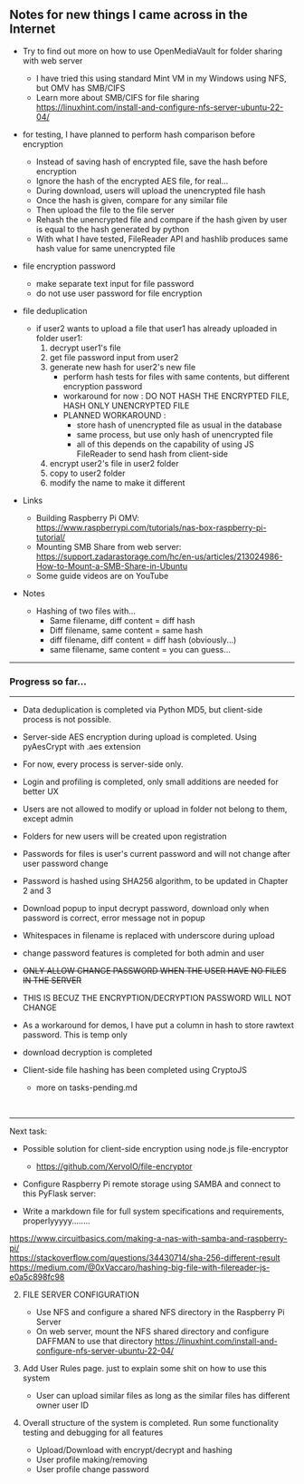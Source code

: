 ## Notes for new things I came across in the Internet

- Try to find out more on how to use OpenMediaVault for folder sharing with web server
    - I have tried this using standard Mint VM in my Windows using NFS, but OMV has SMB/CIFS
    - Learn more about SMB/CIFS for file sharing https://linuxhint.com/install-and-configure-nfs-server-ubuntu-22-04/

- for testing, I have planned to perform hash comparison before encryption
    - Instead of saving hash of encrypted file, save the hash before encryption
    - Ignore the hash of the encrypted AES file, for real...
    - During download, users will upload the unencrypted file hash
    - Once the hash is given, compare for any similar file 
    - Then upload the file to the file server
    - Rehash the unencrypted file and compare if the hash given by user is equal to the hash generated by python
    - With what I have tested, FileReader API and hashlib produces same hash value for same unencrypted file

- file encryption password
    - make separate text input for file password
    - do not use user password for file encryption

- file deduplication
    - if user2 wants to upload a file that user1 has already uploaded in folder user1:
        1. decrypt user1's file
        2. get file password input from user2
        3. generate new hash for user2's new file
            - perform hash tests for files with same contents, but different encryption password
            - workaround for now : DO NOT HASH THE ENCRYPTED FILE, HASH ONLY UNENCRYPTED FILE
            - PLANNED WORKAROUND :
                - store hash of unencrypted file as usual in the database
                - same process, but use only hash of unencrypted file
                - all of this depends on the capability of using JS FileReader to send hash from client-side
        4. encrypt user2's file in user2 folder
        5. copy to user2 folder
        6. modify the name to make it different


- Links
    - Building Raspberry Pi OMV: https://www.raspberrypi.com/tutorials/nas-box-raspberry-pi-tutorial/
    - Mounting SMB Share from web server: https://support.zadarastorage.com/hc/en-us/articles/213024986-How-to-Mount-a-SMB-Share-in-Ubuntu
    - Some guide videos are on YouTube


- Notes
    - Hashing of two files with...
        - Same filename, diff content = diff hash
        - Diff filename, same content = same hash
        - diff filename, diff content = diff hash (obviously...)
        - same filename, same content = you can guess...
---

### Progress so far...

---
- Data deduplication is completed via Python MD5, but client-side process is not possible.<br>
- Server-side AES encryption during upload is completed. Using pyAesCrypt with .aes extension
- For now, every process is server-side only.<br>
- Login and profiling is completed, only small additions are needed for better UX<br>
- Users are not allowed to modify or upload in folder not belong to them, except admin<br>
- Folders for new users will be created upon registration<br>
- Passwords for files is user's current password and will not change after user password change<br>
- Password is hashed using SHA256 algorithm, to be updated in Chapter 2 and 3<br>
- Download popup to input decrypt password, download only when password is correct, error message not in popup<br>
- Whitespaces in filename is replaced with underscore during upload

- change password features is completed for both admin and user
- <s>ONLY ALLOW CHANGE PASSWORD WHEN THE USER HAVE NO FILES IN THE SERVER</s>
- THIS IS BECUZ THE ENCRYPTION/DECRYPTION PASSWORD WILL NOT CHANGE<br>
- As a workaround for demos, I have put a column in hash to store rawtext password. This is temp only<br>

- download decryption is completed


- Client-side file hashing has been completed using CryptoJS
    - more on tasks-pending.md
    
<br>

---
Next task:<br>

- Possible solution for client-side encryption using node.js file-encryptor
    - https://github.com/XervoIO/file-encryptor

- Configure Raspberry Pi remote storage using SAMBA and connect to this PyFlask server:
- Write a markdown file for full system specifications and requirements, properlyyyyy........

https://www.circuitbasics.com/making-a-nas-with-samba-and-raspberry-pi/<br>
https://stackoverflow.com/questions/34430714/sha-256-different-result <br>
https://medium.com/@0xVaccaro/hashing-big-file-with-filereader-js-e0a5c898fc98 <br>


2. FILE SERVER CONFIGURATION
    - Use NFS and configure a shared NFS directory in the Raspberry Pi Server
    - On web server, mount the NFS shared directory and configure DAFFMAN to use that directory
https://linuxhint.com/install-and-configure-nfs-server-ubuntu-22-04/

3. Add User Rules page. just to explain some shit on how to use this system
    - User can upload similar files as long as the similar files has different owner user ID
4. Overall structure of the system is completed. Run some functionality testing and debugging for all features
    - Upload/Download with encrypt/decrypt and hashing
    - User profile making/removing
    - User profile change password
